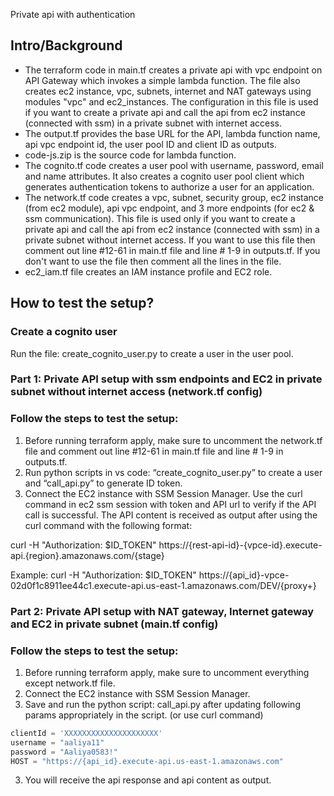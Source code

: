 Private api with authentication

## Intro/Background

- The terraform code in main.tf creates a private api with vpc endpoint on API Gateway which invokes a simple lambda function. The file also creates ec2 instance, vpc, subnets, internet and NAT gateways using modules "vpc" and ec2_instances. The configuration in this file is used if you want to create a private api and call the api from ec2 instance (connected with ssm) in a private subnet with internet access.
- The output.tf provides the base URL for the API, lambda function name, api vpc endpoint id, the user pool ID and client ID as outputs.
- code-js.zip  is the source code for lambda function.
- The cognito.tf code creates a user pool with username, password, email and name attributes. It also creates a cognito user pool client which generates authentication tokens to authorize a user for an application.
- The network.tf code creates a vpc, subnet, security group, ec2 instance (from ec2 module), api vpc endpoint, and 3 more endpoints (for ec2 & ssm communication). This file is used only if you want to create a private api and call the api from ec2 instance (connected with ssm) in a private subnet without internet access. If you want to use this file then comment out line #12-61 in main.tf file and line # 1-9 in outputs.tf. If you don't want to use the file then comment all the lines in the file.
- ec2_iam.tf file creates an IAM instance profile and EC2 role. 

## How to test the setup?

### Create a cognito user

Run the file: create_cognito_user.py to create a user in the user pool.

### Part 1: Private API setup with ssm endpoints and EC2 in private subnet without internet access (network.tf config)
### Follow the steps to test the setup:

1. Before running terraform apply, make sure to uncomment the network.tf file and comment out line #12-61 in main.tf file and line # 1-9 in outputs.tf. 
2. Run python scripts in vs code: “create_cognito_user.py” to create a user and “call_api.py” to generate ID token.
3. Connect the EC2 instance with SSM Session Manager. Use the curl command in ec2 ssm session with token and API url to verify if the API call is successful. The API content is received as output after using the curl command with the following format:

curl -H "Authorization: $ID_TOKEN" https://{rest-api-id}-{vpce-id}.execute-api.{region}.amazonaws.com/{stage}

Example: curl -H "Authorization: $ID_TOKEN" https://{api_id}-vpce-02d0f1c8911ee44c1.execute-api.us-east-1.amazonaws.com/DEV/{proxy+}
 

### Part 2: Private API setup with NAT gateway, Internet gateway and EC2 in private subnet (main.tf config)
### Follow the steps to test the setup:

1. Before running terraform apply, make sure to uncomment everything except network.tf file.
2. Connect the EC2 instance with SSM Session Manager.
3. Save and run the python script: call_api.py after updating following params appropriately in the script. (or use curl command)

```python
clientId = 'XXXXXXXXXXXXXXXXXXXXX'
username = "aaliya11"
password = "Aaliya0583!"
HOST = "https://{api_id}.execute-api.us-east-1.amazonaws.com"
```

3. You will receive the api response and api content as output.
